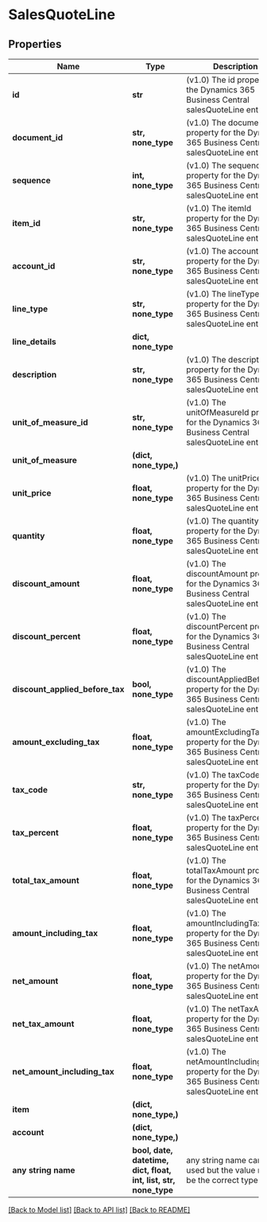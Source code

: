 # SalesQuoteLine


## Properties
Name | Type | Description | Notes
------------ | ------------- | ------------- | -------------
**id** | **str** | (v1.0) The id property for the Dynamics 365 Business Central salesQuoteLine entity | [optional] 
**document_id** | **str, none_type** | (v1.0) The documentId property for the Dynamics 365 Business Central salesQuoteLine entity | [optional] 
**sequence** | **int, none_type** | (v1.0) The sequence property for the Dynamics 365 Business Central salesQuoteLine entity | [optional] 
**item_id** | **str, none_type** | (v1.0) The itemId property for the Dynamics 365 Business Central salesQuoteLine entity | [optional] 
**account_id** | **str, none_type** | (v1.0) The accountId property for the Dynamics 365 Business Central salesQuoteLine entity | [optional] 
**line_type** | **str, none_type** | (v1.0) The lineType property for the Dynamics 365 Business Central salesQuoteLine entity | [optional] 
**line_details** | **dict, none_type** |  | [optional] 
**description** | **str, none_type** | (v1.0) The description property for the Dynamics 365 Business Central salesQuoteLine entity | [optional] 
**unit_of_measure_id** | **str, none_type** | (v1.0) The unitOfMeasureId property for the Dynamics 365 Business Central salesQuoteLine entity | [optional] 
**unit_of_measure** | **(dict, none_type,)** |  | [optional] 
**unit_price** | **float, none_type** | (v1.0) The unitPrice property for the Dynamics 365 Business Central salesQuoteLine entity | [optional] 
**quantity** | **float, none_type** | (v1.0) The quantity property for the Dynamics 365 Business Central salesQuoteLine entity | [optional] 
**discount_amount** | **float, none_type** | (v1.0) The discountAmount property for the Dynamics 365 Business Central salesQuoteLine entity | [optional] 
**discount_percent** | **float, none_type** | (v1.0) The discountPercent property for the Dynamics 365 Business Central salesQuoteLine entity | [optional] 
**discount_applied_before_tax** | **bool, none_type** | (v1.0) The discountAppliedBeforeTax property for the Dynamics 365 Business Central salesQuoteLine entity | [optional] 
**amount_excluding_tax** | **float, none_type** | (v1.0) The amountExcludingTax property for the Dynamics 365 Business Central salesQuoteLine entity | [optional] 
**tax_code** | **str, none_type** | (v1.0) The taxCode property for the Dynamics 365 Business Central salesQuoteLine entity | [optional] 
**tax_percent** | **float, none_type** | (v1.0) The taxPercent property for the Dynamics 365 Business Central salesQuoteLine entity | [optional] 
**total_tax_amount** | **float, none_type** | (v1.0) The totalTaxAmount property for the Dynamics 365 Business Central salesQuoteLine entity | [optional] 
**amount_including_tax** | **float, none_type** | (v1.0) The amountIncludingTax property for the Dynamics 365 Business Central salesQuoteLine entity | [optional] 
**net_amount** | **float, none_type** | (v1.0) The netAmount property for the Dynamics 365 Business Central salesQuoteLine entity | [optional] 
**net_tax_amount** | **float, none_type** | (v1.0) The netTaxAmount property for the Dynamics 365 Business Central salesQuoteLine entity | [optional] 
**net_amount_including_tax** | **float, none_type** | (v1.0) The netAmountIncludingTax property for the Dynamics 365 Business Central salesQuoteLine entity | [optional] 
**item** | **(dict, none_type,)** |  | [optional] 
**account** | **(dict, none_type,)** |  | [optional] 
**any string name** | **bool, date, datetime, dict, float, int, list, str, none_type** | any string name can be used but the value must be the correct type | [optional]

[[Back to Model list]](../README.md#documentation-for-models) [[Back to API list]](../README.md#documentation-for-api-endpoints) [[Back to README]](../README.md)


